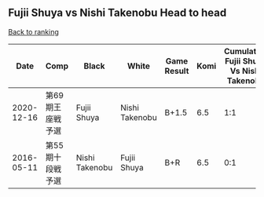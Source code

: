 ## Fujii Shuya vs Nishi Takenobu Head to head

[Back to ranking](../../index.md)




| **Date** | **Comp** | **Black** | **White** | **Game Result** | **Komi** | **Cumulative Fujii Shuya Vs Nishi Takenobu** | **Fujii Shuya Streak** | **Nishi Takenobu Streak** | 
| --- | --- | --- | --- | --- | --- | --- | --- | --- |
| 2020-12-16 | 第69期王座戦予選 | Fujii Shuya | Nishi Takenobu | B+1.5 | 6.5 | 1:1 | 1 | 0 | 
| 2016-05-11 | 第55期十段戦予選 | Nishi Takenobu | Fujii Shuya | B+R | 6.5 | 0:1 | 0 | 1 |




